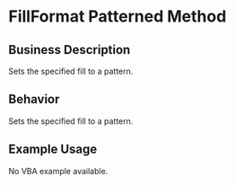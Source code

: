 # FillFormat Patterned Method

## Business Description
Sets the specified fill to a pattern.

## Behavior
Sets the specified fill to a pattern.

## Example Usage
No VBA example available.
